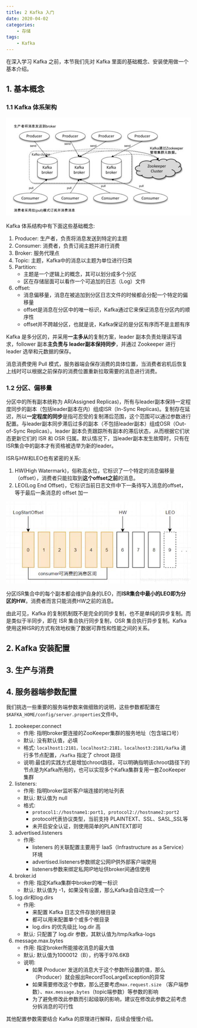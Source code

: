 ```yaml
---
title: 2 Kafka 入门
date: 2020-04-02
categories:
    - 存储
tags:
    - Kafka
---
```

在深入学习 Kafka 之前，本节我们先对 Kafka 里面的基础概念、安装使用做一个基本介绍。
<!-- more -->



## 1. 基本概念
### 1.1 Kafka 体系架构
![Kafka体系架构](/images/kafka/kafka_structure.jpg)

Kafka 体系结构中有下面这些基础概念:
1. Producer: 生产者，负责将消息发送到特定的主题
2. Consumer: 消费者，负责订阅主题并进行消费
3. Broker: 服务代理点
4. Topic: 主题，Kafka中的消息以主题为单位进行归类
5. Partition: 
    - 主题是一个逻辑上的概念，其可以划分成多个分区
    - 区在存储层面可以看作一个可追加的日志（Log）文件
6. offset: 
    - 消息偏移量，消息在被追加到分区日志文件的时候都会分配一个特定的偏移量
    - offset是消息在分区中的唯一标识，Kafka通过它来保证消息在分区内的顺序性
    - offset并不跨越分区，也就是说，Kafka保证的是分区有序而不是主题有序

Kafka 是多分区的，并采用**一主多从**的复制方案，leader 副本负责处理读写请求，follower 副本**主负责与 leader副本保持同步**，并通过 Zookeeper 进行 leader 选举和元数据的保存。

消息消费使用 Pull 模式，服务器端会保存消费的具体位置，当消费者宕机后恢复上线时可以根据之前保存的消费位置重新拉取需要的消息进行消费。

### 1.2 分区、偏移量
分区中的所有副本统称为 AR(Assigned Replicas)，所有与leader副本保持一定程度同步的副本（包括leader副本在内）组成ISR（In-Sync Replicas)。复制存在延迟，所以**一定程度的同步**是指可忍受的复制滞后范围，这个范围可以通过参数进行配置。与leader副本同步滞后过多的副本（不包括leader副本）组成OSR（Out-of-Sync Replicas）。leader 副本负责跟踪所有副本的滞后状态，从而根据它们状态更新它们的 ISR 和 OSR 归属。默认情况下，当leader副本发生故障时，只有在ISR集合中的副本才有资格被选举为新的leader。

ISR与HW和LEO也有紧密的关系:
1. HW(High Watermark)，俗称高水位，它标识了一个特定的消息偏移量（offset），消费者只能拉取到**这个offset之前**的消息。
2. LEO(Log End Offset)，它标识当前日志文件中下一条待写入消息的offset，等于最后一条消息的 offset 加一

![分区各种偏移量说明](/images/kafka/hw_leo.jpg)

分区ISR集合中的每个副本都会维护自身的LEO，而**ISR集合中最小的LEO即为分区的HW**。消费者而言只能消费HW之前的消息。

由此可见，Kafka 的复制机制既不是完全的同步复制，也不是单纯的异步复制。而是类似于半同步，即在 ISR 集合执行同步复制，OSR 集合执行异步复制。Kafka使用这种ISR的方式有效地权衡了数据可靠性和性能之间的关系。

## 2. Kafka 安装配置

## 3. 生产与消费

## 4. 服务器端参数配置
我们挑选一些重要的服务端参数来做细致的说明，这些参数都配置在`$KAFKA_HOME/config/server.properties`文件中。
1. zookeeper.connect
    - 作用: 指明broker要连接的ZooKeeper集群的服务地址（包含端口号）
    - 默认: 没有默认值，必填
    - 格式: `localhost1:2181，localhost2:2181，localhost3:2181/kafka` 进行多节点配置，`/kafka` 指定了 chroot 路径
    - 说明:最佳的实践方式是增加chroot路径，可以明确指明该chroot路径下的节点是为Kafka所用的，也可以实现多个Kafka集群复用一套ZooKeeper集群
2. listeners:
    - 作用: 指明broker监听客户端连接的地址列表
    - 默认: 默认值为 null
    - 格式: 
        - `protocol1://hostname1:port1, protocol2://hostname2:port2`
        - protocol代表协议类型，当前支持 PLAINTEXT、SSL、SASL_SSL等
        - 未开启安全认证，则使用简单的PLAINTEXT即可
3. advertised.listeners
    - 作用: 
        - listeners 的关联配置主要用于 IaaS（Infrastructure as a Service）环境
        - advertised.listeners参数绑定公网IP供外部客户端使用
        - listeners参数来绑定私网IP地址供broker间通信使用
4. broker.id
    - 作用: 指定Kafka集群中broker的唯一标识
    - 默认: 默认值为 -1，如果没有设置，那么Kafka会自动生成一个
5. log.dir和log.dirs
    - 作用: 
        - 来配置 Kafka 日志文件存放的根目录
        - 都可以用来配置单个或多个根目录
        - log.dirs 的优先级比 log.dir 高
    - 默认: 只配置了 log.dir 参数，其默认值为/tmp/kafka-logs
6. message.max.bytes
    - 作用: 指定broker所能接收消息的最大值
    - 默认: 默认值为1000012（B），约等于976.6KB
    - 说明:
        - 如果 Producer 发送的消息大于这个参数所设置的值，那么（Producer）就会报出RecordTooLargeException的异常
        - 如果需要修改这个参数，那么还要考虑`max.request.size` （客户端参数）、`max.message.bytes`（topic端参数）等参数的影响
        - 为了避免修改此参数而引起级联的影响，建议在修改此参数之前考虑分拆消息的可行性

其他配置参数需要结合 Kafka 的原理进行解释，后续会慢慢介绍。